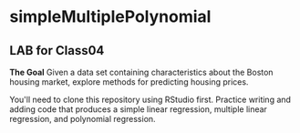 # simpleMultiplePolynomial


## LAB for Class04

**The Goal**
Given a data set containing characteristics about the Boston housing market, explore methods for predicting housing prices.

You'll need to clone this repository using RStudio first. 
Practice writing and adding code that produces a simple linear regression, multiple linear regression, and polynomial regression.




